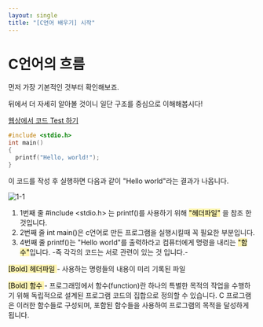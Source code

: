 ```yaml
---
layout: single
title: "[C언어 배우기] 시작"
---
```


# C언어의 흐름

먼저 가장 기본적인 것부터 확인해보죠.

뒤에서 더 자세히 알아볼 것이니 일단 구조를 중심으로 이해해봅시다! 

[웹상에서 코드 Test 하기](https://replit.com/languages/c)

```c
#include <stdio.h>
int main()
{
  printf("Hello, world!");
}
```

이 코드를 작성 후 실행하면
다음과 같이 "Hello world"라는 결과가 나옵니다.

![1-1](https://user-images.githubusercontent.com/59260910/182160329-abf69f03-6227-4960-ac9c-4eb2ca2e3d29.JPG)

1. 1번째 줄 #include <stdio.h> 는 printf()를 사용하기 위해 <mark style='background-color: #fff5b1'>"헤더파일"</mark> 을 참조 한 것입니다.
2. 2번째 줄 int main()은 c언어로 만든 프로그램을 실행시킬때 꼭 필요한 부분입니다.
3. 4번째 줄 printf()는 "Hello world"를 출력하라고 컴퓨터에게 명령을 내리는 <mark style='background-color: #fff5b1'>"함수"</mark>입니다.
-즉 각각의 코드는 서로 관련이 있는 것 입니다.-


<mark style='background-color: #fff5b1'>[Bold] 헤더파일 </mark> - 사용하는 명령들의 내용이 미리 기록된 파일

<mark style='background-color: #fff5b1'>[Bold] 함수 </mark> - 프로그래밍에서 함수(function)란 하나의 특별한 목적의 작업을 수행하기 위해 독립적으로 설계된 프로그램 코드의 집합으로 정의할 수 있습니다.
C 프로그램은 이러한 함수들로 구성되며, 포함된 함수들을 사용하여 프로그램의 목적을 달성하게 됩니다.














